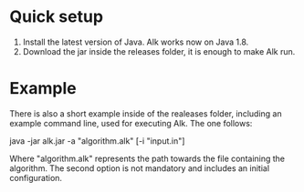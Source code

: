 # Quick setup

1. Install the latest version of Java. Alk works now on Java 1.8.
2. Download the jar inside the releases folder, it is enough to make Alk run.

# Example

There is also a short example inside of the realeases folder, including an example command line, used for executing Alk. The one follows:

java -jar alk.jar -a "algorithm.alk" \[-i "input.in"\]

Where "algorithm.alk" represents the path towards the file containing the algorithm. The second option is not mandatory and includes an initial configuration.


